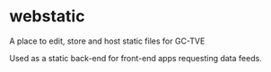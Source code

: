 # webstatic
A place to edit, store and host static files for GC-TVE

Used as a static back-end for front-end apps requesting data feeds.
